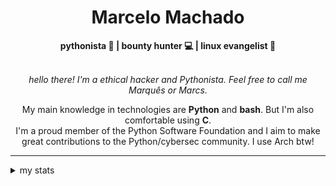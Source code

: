 <h1 align="center"> Marcelo Machado </h1> <!-- <img src="https://tryhackme-badges.s3.amazonaws.com/mmaachado.png" alt="TryHackMe"> -->
    
<div align="center">
<b>pythonista 🐍 | bounty hunter 💻 | linux evangelist 🐧</b>
<br>
<br>

<i>hello there! I'm a ethical hacker and Pythonista. Feel free to call me Marquês or Marcs.</i>

<p>

My main knowledge in technologies are **Python** and **bash**. But I'm also comfortable using **C**. <br/>
I'm a proud member of the Python Software Foundation and I aim to make great contributions to the Python/cybersec community. I use Arch btw!
</p>

</div>

---

<details closed>    
<summary>my stats</summary>

<!--START_SECTION:waka-->
**I'm an Early 🐤** 

```text
🌞 Morning    47 commits     ███░░░░░░░░░░░░░░░░░░░░░░   15.11% 
🌆 Daytime    121 commits    █████████░░░░░░░░░░░░░░░░   38.91% 
🌃 Evening    130 commits    ██████████░░░░░░░░░░░░░░░   41.8% 
🌙 Night      13 commits     █░░░░░░░░░░░░░░░░░░░░░░░░   4.18%

```


📊 **This Week I Spent My Time On** 

```text
⌚︎ Time Zone: America/Sao_Paulo

💬 Programming Languages: 
Markdown                 4 hrs 9 mins        ███████████████░░░░░░░░░░   63.27% 
C                        1 hr 37 mins        ██████░░░░░░░░░░░░░░░░░░░   24.68% 
Other                    23 mins             █░░░░░░░░░░░░░░░░░░░░░░░░   5.94% 
Emacs Lisp               6 mins              ░░░░░░░░░░░░░░░░░░░░░░░░░   1.53% 
JSON                     4 mins              ░░░░░░░░░░░░░░░░░░░░░░░░░   1.23%

🔥 Editors: 
Obsidian                 4 hrs 9 mins        ███████████████░░░░░░░░░░   63.27% 
VS Code                  2 hrs 16 mins       ████████░░░░░░░░░░░░░░░░░   34.62% 
Emacs                    8 mins              ░░░░░░░░░░░░░░░░░░░░░░░░░   2.1%

💻 Operating System: 
Linux                    4 hrs 26 mins       █████████████████░░░░░░░░   67.57% 
Windows                  2 hrs 8 mins        ████████░░░░░░░░░░░░░░░░░   32.43%

```


 Last Updated on 23/06/2025
<!--END_SECTION:waka-->

<!-- <div>
        <a target="_blank" rel="noopener noreferrer" href="https://github.com/mmaachado?tab=repositories"><img src="https://github-readme-stats.vercel.app/api/top-langs/?username=mmaachado&hide=html,css,swift,ruby&langs_count=6&hide_border=true&layout=compact&show_icons=true&line_height=10&theme=transparent&title_color=4a86d1&custom_title=favourite%20languages"
       alt="most used languages" align="right"></a>
     <a target="_blank" rel="noopener noreferrer" href="https://wakatime.com/@mmachado"><img width="400rem" src="https://github-readme-stats.vercel.app/api/wakatime?username=mmachado&theme=transparent&hide_border=true&hide=markdown,html,css,text,other,yaml,json,prolog,dart,docker,xml,gitconfig,TSQL&hide_title=true&line_height=50&langs_count=4&layout=default" alt="wakatime stats" align="left" /></a> 
        

</div>

 <img src="https://raw.githubusercontent.com/MicaelliMedeiros/micaellimedeiros/master/image/computer-illustration.png" min-width="400px" max-width="400px" width="400px" align="right" alt="computer-illustration.png"> -->
<!-- [![Buy me a coffee](https://img.shields.io/badge/Buy%20Me%20a%20Coffee-ffdd00?style=for-the-badge&logo=buy-me-a-coffee&logoColor=black)](https://www.buymeacoffee.com/anticodingclub) -->

</details>

